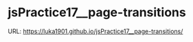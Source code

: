 # jsPractice17__page-transitions

URL: https://luka1901.github.io/jsPractice17__page-transitions/ <br>
